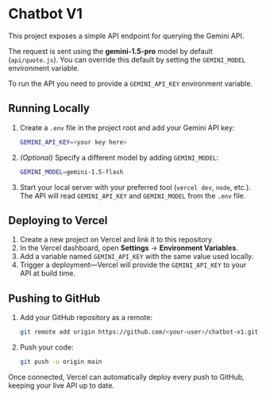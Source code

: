 # Chatbot V1

This project exposes a simple API endpoint for querying the Gemini API.

The request is sent using the **gemini-1.5-pro** model by default (`api/quote.js`).
You can override this default by setting the `GEMINI_MODEL` environment variable.

To run the API you need to provide a `GEMINI_API_KEY` environment variable.

## Running Locally

1. Create a `.env` file in the project root and add your Gemini API key:

   ```bash
   GEMINI_API_KEY=<your key here>
   ```

2. *(Optional)* Specify a different model by adding `GEMINI_MODEL`:

   ```bash
   GEMINI_MODEL=gemini-1.5-flash
   ```

3. Start your local server with your preferred tool (`vercel dev`, `node`, etc.). The API will read `GEMINI_API_KEY` and `GEMINI_MODEL` from the `.env` file.

## Deploying to Vercel

1. Create a new project on Vercel and link it to this repository.
2. In the Vercel dashboard, open **Settings** → **Environment Variables**.
3. Add a variable named `GEMINI_API_KEY` with the same value used locally.
4. Trigger a deployment—Vercel will provide the `GEMINI_API_KEY` to your API at build time.

## Pushing to GitHub

1. Add your GitHub repository as a remote:

   ```bash
   git remote add origin https://github.com/<your-user>/chatbot-v1.git
   ```

2. Push your code:

   ```bash
   git push -u origin main
   ```

Once connected, Vercel can automatically deploy every push to GitHub, keeping your live API up to date.
